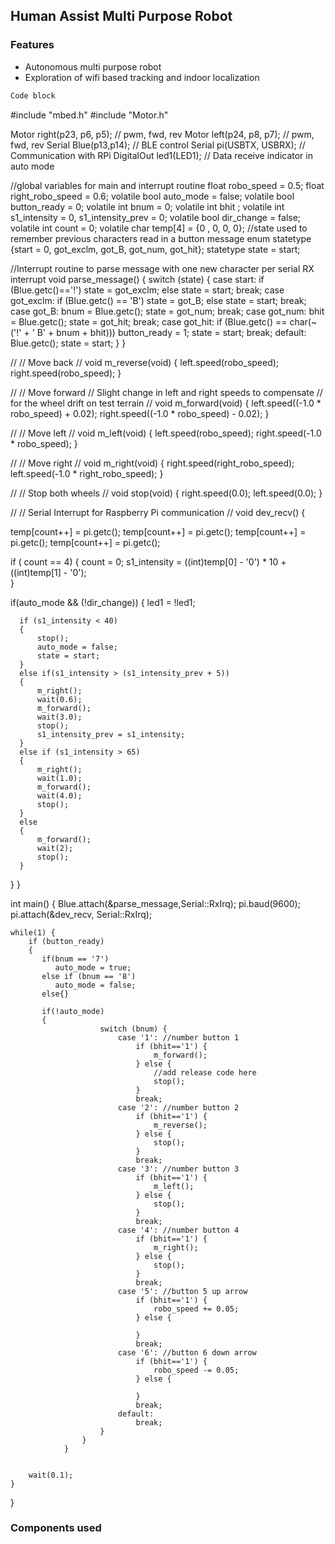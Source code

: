 ## Human Assist Multi Purpose Robot

### Features
- Autonomous multi purpose robot 
- Exploration of wifi based tracking and indoor localization

```markdown
Code block 
```
#include "mbed.h"
#include "Motor.h"

Motor right(p23, p6, p5); // pwm, fwd, rev
Motor left(p24, p8, p7); // pwm, fwd, rev
Serial Blue(p13,p14); // BLE control
Serial  pi(USBTX, USBRX); // Communication with RPi 
DigitalOut led1(LED1); // Data receive indicator in auto mode

//global variables for main and interrupt routine
float robo_speed = 0.5;
float right_robo_speed = 0.6;
volatile bool auto_mode = false;
volatile bool button_ready = 0;
volatile int  bnum = 0;
volatile int  bhit  ;
volatile int s1_intensity = 0, s1_intensity_prev = 0;
volatile bool dir_change = false;
volatile int count = 0;
volatile char  temp[4] = {0 , 0, 0, 0};
//state used to remember previous characters read in a button message
enum statetype {start = 0, got_exclm, got_B, got_num, got_hit};
statetype state = start;


//Interrupt routine to parse message with one new character per serial RX interrupt
void parse_message()
{
    switch (state) {
        case start:
            if (Blue.getc()=='!') state = got_exclm;
            else state = start;
            break;
        case got_exclm:
            if (Blue.getc() == 'B') state = got_B;
            else state = start;
            break;
        case got_B:
            bnum = Blue.getc();
            state = got_num;
            break;
        case got_num:
            bhit = Blue.getc();
            state = got_hit;
            break;
        case got_hit:
            if (Blue.getc() == char(~('!' + ' B' + bnum + bhit))) button_ready = 1;
            state = start;
            break;
        default:
            Blue.getc();
            state = start;
    }
}

//
// Move back
//
void m_reverse(void)
{
    left.speed(robo_speed);
    right.speed(robo_speed);
}

//
// Move forward
// Slight change in left and right speeds to compensate
// for the wheel drift on test terrain
//
void m_forward(void)
{
    left.speed((-1.0 * robo_speed) + 0.02);
    right.speed((-1.0 * robo_speed) - 0.02);
}

//
// Move left
//
void m_left(void)
{
    left.speed(robo_speed);
    right.speed(-1.0 * robo_speed);
}

//
// Move right
//
void m_right(void)
{
    right.speed(right_robo_speed);
    left.speed(-1.0 * right_robo_speed);
}

//
// Stop both wheels
//
void stop(void)
{
    right.speed(0.0);
    left.speed(0.0);
}

//
// Serial Interrupt for Raspberry Pi communication
//
void dev_recv()
{
    
  temp[count++] = pi.getc();
  temp[count++] = pi.getc();
  temp[count++] = pi.getc();
  temp[count++] = pi.getc();
  
  if ( count == 4)
  {
       count = 0;
       s1_intensity = ((int)temp[0] - '0') * 10 + ((int)temp[1] - '0');  
  } 
         
  if(auto_mode && (!dir_change))
  {
      led1 = !led1;
            
      if (s1_intensity < 40)
      {
          stop();    
          auto_mode = false;
          state = start;
      }
      else if(s1_intensity > (s1_intensity_prev + 5))
      {
          m_right();   
          wait(0.6);
          m_forward();
          wait(3.0);
          stop();
          s1_intensity_prev = s1_intensity;
      }
      else if (s1_intensity > 65)
      {
          m_right();   
          wait(1.0);
          m_forward();
          wait(4.0);
          stop();                
      }
      else
      {
          m_forward();
          wait(2);
          stop();
      }
          
  }
}


int main()
{
     Blue.attach(&parse_message,Serial::RxIrq);
     pi.baud(9600);
     pi.attach(&dev_recv, Serial::RxIrq);
     
    while(1) {
        if (button_ready) 
        {                          
           if(bnum == '7')
              auto_mode = true;
           else if (bnum == '8')
              auto_mode = false;
           else{}
                    
           if(!auto_mode)
           {
                        switch (bnum) {
                            case '1': //number button 1
                                if (bhit=='1') {
                                    m_forward();
                                } else {
                                    //add release code here
                                    stop();
                                }
                                break;
                            case '2': //number button 2
                                if (bhit=='1') {
                                    m_reverse();
                                } else {
                                    stop();
                                }
                                break;
                            case '3': //number button 3
                                if (bhit=='1') {
                                    m_left();
                                } else {
                                    stop();
                                }
                                break;
                            case '4': //number button 4
                                if (bhit=='1') {
                                    m_right();
                                } else {
                                    stop();
                                }
                                break;
                            case '5': //button 5 up arrow
                                if (bhit=='1') {
                                    robo_speed += 0.05;
                                } else {
                                    
                                }
                                break;
                            case '6': //button 6 down arrow
                                if (bhit=='1') {
                                    robo_speed -= 0.05;
                                } else {
                                    
                                }
                                break;                            
                            default:
                                break;
                        }
                    }       
                }      
                
        
        wait(0.1);
    }
}


### Components used 
